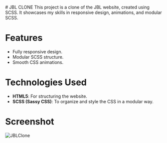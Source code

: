 #   JBL CLONE
This project is a clone of the JBL website, created using SCSS. It showcases my skills in responsive design, animations, and modular SCSS.
 
# Features
- Fully responsive design.
- Modular SCSS structure.
- Smooth CSS animations.

# Technologies Used
- **HTML5**: For structuring the website.
- **SCSS (Sassy CSS)**: To organize and style the CSS in a modular way.

# Screenshot
![JBLClone](https://github.com/user-attachments/assets/425d2763-3d2f-4b33-9dc7-5dff05eb54ff)
